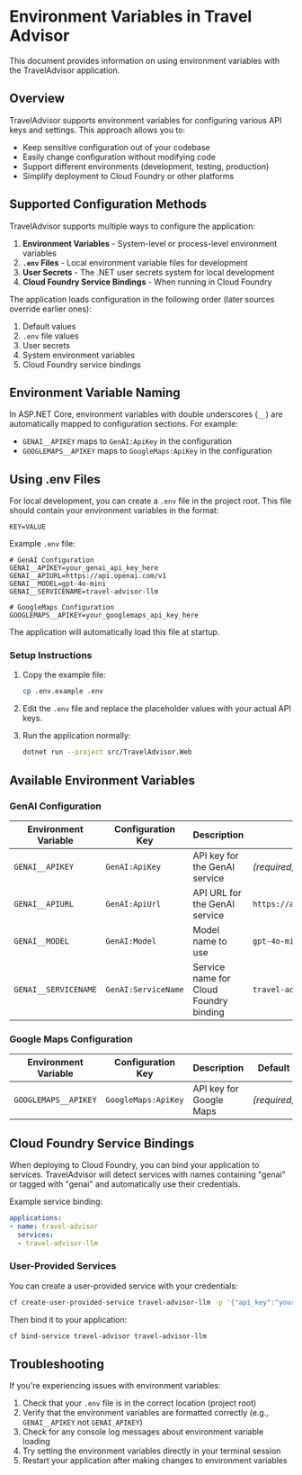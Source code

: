 # Environment Variables in Travel Advisor

This document provides information on using environment variables with the TravelAdvisor application.

## Overview

TravelAdvisor supports environment variables for configuring various API keys and settings. This approach allows you to:

- Keep sensitive configuration out of your codebase
- Easily change configuration without modifying code
- Support different environments (development, testing, production)
- Simplify deployment to Cloud Foundry or other platforms

## Supported Configuration Methods

TravelAdvisor supports multiple ways to configure the application:

1. **Environment Variables** - System-level or process-level environment variables
2. **`.env` Files** - Local environment variable files for development
3. **User Secrets** - The .NET user secrets system for local development
4. **Cloud Foundry Service Bindings** - When running in Cloud Foundry

The application loads configuration in the following order (later sources override earlier ones):

1. Default values
2. `.env` file values
3. User secrets
4. System environment variables
5. Cloud Foundry service bindings

## Environment Variable Naming

In ASP.NET Core, environment variables with double underscores (`__`) are automatically mapped to configuration sections. For example:

- `GENAI__APIKEY` maps to `GenAI:ApiKey` in the configuration
- `GOOGLEMAPS__APIKEY` maps to `GoogleMaps:ApiKey` in the configuration

## Using .env Files

For local development, you can create a `.env` file in the project root. This file should contain your environment variables in the format:

```
KEY=VALUE
```

Example `.env` file:

```
# GenAI Configuration
GENAI__APIKEY=your_genai_api_key_here
GENAI__APIURL=https://api.openai.com/v1
GENAI__MODEL=gpt-4o-mini
GENAI__SERVICENAME=travel-advisor-llm

# GoogleMaps Configuration
GOOGLEMAPS__APIKEY=your_googlemaps_api_key_here
```

The application will automatically load this file at startup.

### Setup Instructions

1. Copy the example file:

   ```bash
   cp .env.example .env
   ```

2. Edit the `.env` file and replace the placeholder values with your actual API keys.

3. Run the application normally:

   ```bash
   dotnet run --project src/TravelAdvisor.Web
   ```

## Available Environment Variables

### GenAI Configuration

| Environment Variable | Configuration Key | Description | Default |
|---------------------|-------------------|-------------|---------|
| `GENAI__APIKEY` | `GenAI:ApiKey` | API key for the GenAI service | _(required)_ |
| `GENAI__APIURL` | `GenAI:ApiUrl` | API URL for the GenAI service | `https://api.openai.com/v1` |
| `GENAI__MODEL` | `GenAI:Model` | Model name to use | `gpt-4o-mini` |
| `GENAI__SERVICENAME` | `GenAI:ServiceName` | Service name for Cloud Foundry binding | `travel-advisor-llm` |

### Google Maps Configuration

| Environment Variable | Configuration Key | Description | Default |
|---------------------|-------------------|-------------|---------|
| `GOOGLEMAPS__APIKEY` | `GoogleMaps:ApiKey` | API key for Google Maps | _(required)_ |

## Cloud Foundry Service Bindings

When deploying to Cloud Foundry, you can bind your application to services. TravelAdvisor will detect services with names containing "genai" or tagged with "genai" and automatically use their credentials.

Example service binding:

```yaml
applications:
- name: travel-advisor
  services:
  - travel-advisor-llm
```

### User-Provided Services

You can create a user-provided service with your credentials:

```bash
cf create-user-provided-service travel-advisor-llm -p '{"api_key":"your_api_key", "api_url":"https://api.openai.com/v1", "model":"gpt-4o-mini"}'
```

Then bind it to your application:

```bash
cf bind-service travel-advisor travel-advisor-llm
```

## Troubleshooting

If you're experiencing issues with environment variables:

1. Check that your `.env` file is in the correct location (project root)
2. Verify that the environment variables are formatted correctly (e.g., `GENAI__APIKEY` not `GENAI_APIKEY`)
3. Check for any console log messages about environment variable loading
4. Try setting the environment variables directly in your terminal session
5. Restart your application after making changes to environment variables
